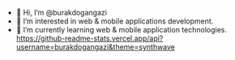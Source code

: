 - 👋 Hi, I’m @burakdogangazi
- 👀 I’m interested in web & mobile applications development.
- 🌱 I’m currently learning web & mobile application technologies.
https://github-readme-stats.vercel.app/api?username=burakdogangazi&theme=synthwave
